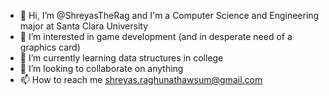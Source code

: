 - 👋 Hi, I’m @ShreyasTheRag and I'm a Computer Science and Engineering major at Santa Clara University
- 👀 I’m interested in game development (and in desperate need of a graphics card)
- 🌱 I’m currently learning data structures in college
- 💞️ I’m looking to collaborate on anything
- 📫 How to reach me shreyas.raghunathawsum@gmail.com

<!---
ShreyasTheRag/ShreyasTheRag is a ✨ special ✨ repository because its `README.md` (this file) appears on your GitHub profile.
You can click the Preview link to take a look at your changes.
--->
